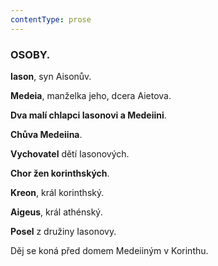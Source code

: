 ```yaml
---
contentType: prose
---
```


<section>

### OSOBY.

**Iason**, syn Aisonův.  

**Medeia**, manželka jeho, dcera Aietova.

**Dva malí chlapci Iasonovi a Medeiini**.

**Chůva Medeiina**.

**Vychovatel** dětí Iasonových.

**Chor žen korinthských**.

**Kreon**, král korinthský.

**Aigeus**, král athénský.

**Posel** z družiny Iasonovy.

</section>

<section>

Děj se koná před domem Medeiiným v Korinthu.

</section>
